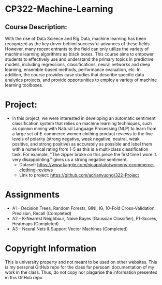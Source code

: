 # CP322-Machine-Learning

## Course Description:
With the rise of Data Science and Big Data, machine learning has been recognized as the key driver behind successful advances of these fields. However, many recent entrants to the field can only utilize the variety of machine learning algorithms as black boxes. This course aims to empower students to effectively use and understand the primary topics in predictive models, including regressions, classifications, neural networks and deep learning, ensemble-based methods, performance evaluation, etc. In addition, the course provides case studies that describe specific data analytics projects, and provide opportunities to employ a variety of machine learning toolboxes.

# Project: 
* In this project, we were interested in developing an automatic sentiment classification system that relies on machine learning techniques, such as opinion mining with Natural Language Processing (NLP) to learn from a large set of E-commerce women clothing product reviews to the five levels of polarity (strong negative, weak negative, neutral, weak positive, and strong positive) as accurately as possible and label them with a numerical rating from 1-5 as this is a multi-class classification task. For example, "The zipper broke on this piece the first time I wore it. very disappointing." gives us a strong negative sentiment.
  * Dataset: https://www.kaggle.com/nicapotato/womens-ecommerce-clothing-reviews
  * Link to project: https://github.com/adrianvuong/322-Project

# Assignments 
* A1 - Decision Trees, Random Forests, GINI, IG, 10-Fold Cross-Validation, Precision, Recall (Completed)
* A2 - K-Nearest Neighbour, Naive Bayes (Gaussian Classifier), F1-Scores, Heatmaps (Completed)
* A3 - Neural Nets & Support Vector Machines (Completed)

# Copyright Information
This is university property and not meant to be used on other websites. This is my personal GitHub repo for the class for persoanl documentation of my work in the class. Thus, do not copy nor plagarise the information presented in this GitHub repo.
